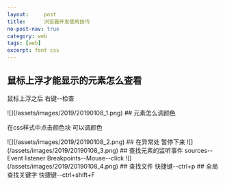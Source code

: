 ```yaml
---
layout:     post
title:      浏览器开发使用技巧
no-post-nav: true
category: web
tags: [web]
excerpt: font css 
---
```

## 鼠标上浮才能显示的元素怎么查看
<p>鼠标上浮之后 右键--检查</p>
![](/assets/images/2019/20190108_1.png)
## 元素怎么调颜色
<p>在css样式中点击颜色块 可以调颜色</p>
![](/assets/images/2019/20190108_2.png)
## 在异常处 暂停下来
![](/assets/images/2019/20190108_3.png)
## 查找元素的监听事件
sources--Event listener Breakpoints--Mouse--click
![](/assets/images/2019/20190108_4.png)
## 查找文件 快捷键--ctrl+p
## 全局查找关键字 快捷键--ctrl+shift+F
 






